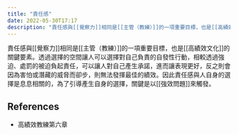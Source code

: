 ```yaml
---
title: "責任感"
date: 2022-05-30T17:17
description: "責任感與[[覺察力]]相同是[[主管（教練）]]的一項重要目標，也是[[高績效文化]]的關鍵要素..."
---
```

<!-- # 筆記本體 -->
責任感與[[覺察力]]相同是[[主管（教練）]]的一項重要目標，也是[[高績效文化]]的關鍵要素。透過選擇的空間讓人可以選擇對自己負責的自發性行動，相較透過強迫、處罰的被迫負起責任，可以讓人對自己產生承諾，進而讓表現更好，反之則會因為害怕或潛藏的威脅而卻步，則無法發揮最佳的績效。因此責任感與人自身的選擇是息息相關的，為了引導產生自身的選擇，關鍵是以[[強效問題]]來觸發。


<!-- 
## 延伸問題
## See Also
-->
## References
- 高績效教練第六章